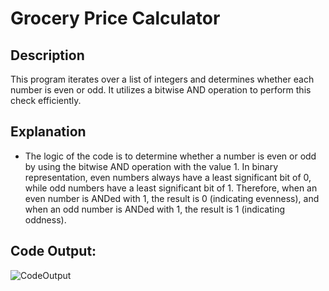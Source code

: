 # Grocery Price Calculator

## Description

This program iterates over a list of integers and determines whether 
each number is even or odd. It utilizes a bitwise AND operation 
to perform this check efficiently.


## Explanation

- The logic of the code is to determine whether a number is even or odd by using the bitwise AND operation with the value 1. 
  In binary representation, even numbers always have a least significant bit of 0, while odd numbers have a least significant bit of 1. 
  Therefore, when an even number is ANDed with 1, the result is 0 (indicating evenness), and when an odd number is ANDed with 1, the result is 1 (indicating oddness).

## Code Output:

![CodeOutput](https://github.com/user-attachments/assets/b6e5f778-5e28-4a01-9b10-105707752ca3)

